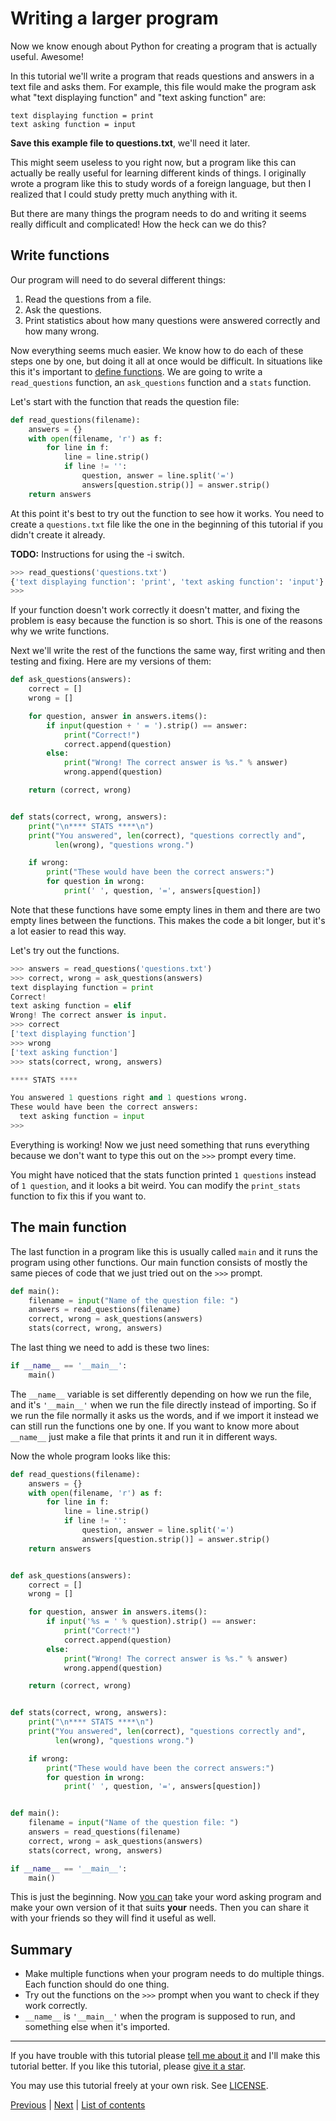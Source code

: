 # Writing a larger program

Now we know enough about Python for creating a program that is actually
useful. Awesome!

In this tutorial we'll write a program that reads questions and answers
in a text file and asks them. For example, this file would make the
program ask what "text displaying function" and "text asking function"
are:

```
text displaying function = print
text asking function = input
```

**Save this example file to questions.txt**, we'll need it later.

This might seem useless to you right now, but a program like this can
actually be really useful for learning different kinds of things. I
originally wrote a program like this to study words of a foreign
language, but then I realized that I could study pretty much anything
with it.

But there are many things the program needs to do and writing it seems
really difficult and complicated! How the heck can we do this?

## Write functions

Our program will need to do several different things:

1.  Read the questions from a file.
2.  Ask the questions.
3.  Print statistics about how many questions were answered correctly
    and how many wrong.

Now everything seems much easier. We know how to do each of these steps
one by one, but doing it all at once would be difficult. In situations
like this it's important to [define functions](defining-functions.md).
We are going to write a `read_questions` function, an `ask_questions`
function and a `stats` function.

Let's start with the function that reads the question file:

```python
def read_questions(filename):
    answers = {}
    with open(filename, 'r') as f:
        for line in f:
            line = line.strip()
            if line != '':
                question, answer = line.split('=')
                answers[question.strip()] = answer.strip()
    return answers
```

At this point it's best to try out the function to see how it works. You
need to create a `questions.txt` file like the one in the beginning of
this tutorial if you didn't create it already.

**TODO:** Instructions for using the -i switch.

```python
>>> read_questions('questions.txt')
{'text displaying function': 'print', 'text asking function': 'input'}
>>>
```

If your function doesn't work correctly it doesn't matter, and fixing
the problem is easy because the function is so short. This is one of the
reasons why we write functions.

Next we'll write the rest of the functions the same way, first writing
and then testing and fixing. Here are my versions of them:

```python
def ask_questions(answers):
    correct = []
    wrong = []

    for question, answer in answers.items():
        if input(question + ' = ').strip() == answer:
            print("Correct!")
            correct.append(question)
        else:
            print("Wrong! The correct answer is %s." % answer)
            wrong.append(question)

    return (correct, wrong)


def stats(correct, wrong, answers):
    print("\n**** STATS ****\n")
    print("You answered", len(correct), "questions correctly and",
          len(wrong), "questions wrong.")

    if wrong:
        print("These would have been the correct answers:")
        for question in wrong:
            print(' ', question, '=', answers[question])
```

Note that these functions have some empty lines in them and there are
two empty lines between the functions. This makes the code a bit longer,
but it's a lot easier to read this way.

Let's try out the functions.

```python
>>> answers = read_questions('questions.txt')
>>> correct, wrong = ask_questions(answers)
text displaying function = print
Correct!
text asking function = elif
Wrong! The correct answer is input.
>>> correct
['text displaying function']
>>> wrong
['text asking function']
>>> stats(correct, wrong, answers)

**** STATS ****

You answered 1 questions right and 1 questions wrong.
These would have been the correct answers:
  text asking function = input
>>>
```

Everything is working! Now we just need something that runs everything
because we don't want to type this out on the `>>>` prompt every time.

You might have noticed that the stats function printed `1 questions`
instead of `1 question`, and it looks a bit weird. You can modify the
`print_stats` function to fix this if you want to.

## The main function

The last function in a program like this is usually called `main` and it
runs the program using other functions. Our main function consists of
mostly the same pieces of code that we just tried out on the `>>>`
prompt.

```python
def main():
    filename = input("Name of the question file: ")
    answers = read_questions(filename)
    correct, wrong = ask_questions(answers)
    stats(correct, wrong, answers)
```

The last thing we need to add is these two lines:

```python
if __name__ == '__main__':
    main()
```

The `__name__` variable is set differently depending on how we run the
file, and it's `'__main__'` when we run the file directly instead of
importing. So if we run the file normally it asks us the words, and if
we import it instead we can still run the functions one by one. If you
want to know more about `__name__` just make a file that prints it and
run it in different ways.

Now the whole program looks like this:

```python
def read_questions(filename):
    answers = {}
    with open(filename, 'r') as f:
        for line in f:
            line = line.strip()
            if line != '':
                question, answer = line.split('=')
                answers[question.strip()] = answer.strip()
    return answers


def ask_questions(answers):
    correct = []
    wrong = []

    for question, answer in answers.items():
        if input('%s = ' % question).strip() == answer:
            print("Correct!")
            correct.append(question)
        else:
            print("Wrong! The correct answer is %s." % answer)
            wrong.append(question)

    return (correct, wrong)


def stats(correct, wrong, answers):
    print("\n**** STATS ****\n")
    print("You answered", len(correct), "questions correctly and",
          len(wrong), "questions wrong.")

    if wrong:
        print("These would have been the correct answers:")
        for question in wrong:
            print(' ', question, '=', answers[question])


def main():
    filename = input("Name of the question file: ")
    answers = read_questions(filename)
    correct, wrong = ask_questions(answers)
    stats(correct, wrong, answers)

if __name__ == '__main__':
    main()
```

This is just the beginning. Now [you can](../LICENSE) take your word
asking program and make your own version of it that suits **your**
needs. Then you can share it with your friends so they will find it
useful as well.

## Summary

- Make multiple functions when your program needs to do multiple things.
  Each function should do one thing.
- Try out the functions on the `>>>` prompt when you want to check if
    they work correctly.
- `__name__` is `'__main__'` when the program is supposed to run, and
something else when it's imported.

***

If you have trouble with this tutorial please [tell me about
it](../contact-me.md) and I'll make this tutorial better. If you
like this tutorial, please [give it a
star](../README.md#how-can-i-thank-you-for-writing-and-sharing-this-tutorial).

You may use this tutorial freely at your own risk. See
[LICENSE](../LICENSE).

[Previous](defining-functions.md) | [Next](what-is-true.md) |
[List of contents](../README.md#basics)
